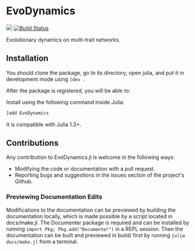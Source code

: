 # EvoDynamics

<!-- [![](https://img.shields.io/badge/docs-stable-blue.svg)](https://kavir1698.github.io/EvoDynamics.jl/stable) -->
[![](https://img.shields.io/badge/docs-latest-blue.svg)](https://kavir1698.github.io/EvoDynamics.jl/dev)
[![Build Status](https://travis-ci.org/kavir1698/EvoDynamics.svg?branch=master)](https://travis-ci.org/kavir1698/EvoDynamics)


Evolutionary dynamics on multi-trait networks.

## Installation

You should clone the package, go to its directory, open julia, and put it in development mode using `]dev .`

After the package is registered, you will be able to:


Install using the following command inside Julia:

```julia
]add EvoDynamics
```

It is compatible with Julia 1.3+.


## Contributions

Any contribution to EvoDynamics.jl is welcome in the following ways:

  * Modifying the code or documentation with a pull request.
  * Reporting bugs and suggestions in the issues section of the project's Github.

### Previewing Documentation Edits

Modifications to the documentation can be previewed by building the documentation locally, which is made possible by a script located in docs/make.jl. The Documenter package is required and can be installed by running `import Pkg; Pkg.add("Documenter")` in a REPL session. Then the documentation can be built and previewed in build/ first by running `julia docs/make.jl` from a terminal.


